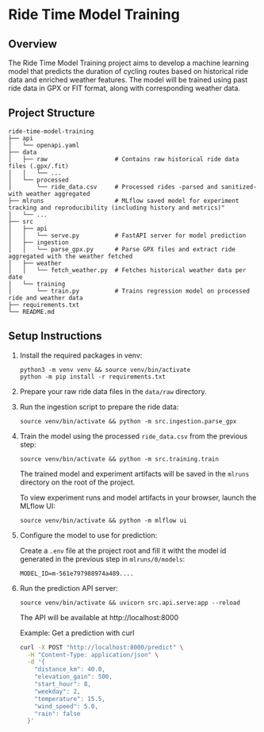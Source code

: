 # Ride Time Model Training

## Overview
The Ride Time Model Training project aims to develop a machine learning model that predicts the duration of cycling routes based on historical ride data and enriched weather features. The model will be trained using past ride data in GPX or FIT format, along with corresponding weather data.

## Project Structure
```
ride-time-model-training
├── api
│   └── openapi.yaml
├── data
│   ├── raw                   # Contains raw historical ride data files (.gpx/.fit)
│   │   └── ...
│   └── processed
│       └── ride_data.csv     # Processed rides -parsed and sanitized- with weather aggregated
├── mlruns                    # MLflow saved model for experiment tracking and reproducibility (including history and metrics)"
│   └── ...
├── src
│   ├── api
│   │   └── serve.py          # FastAPI server for model prediction
│   ├── ingestion
│   │   └── parse_gpx.py      # Parse GPX files and extract ride aggregated with the weather fetched
│   ├── weather
│   │   └── fetch_weather.py  # Fetches historical weather data per date
│   └── training
│       └── train.py          # Trains regression model on processed ride and weather data
├── requirements.txt
└── README.md
```

## Setup Instructions

1. Install the required packages in venv:
   ```
   python3 -m venv venv && source venv/bin/activate
   python -m pip install -r requirements.txt
   ```

2. Prepare your raw ride data files in the `data/raw` directory.


3. Run the ingestion script to prepare the ride data:
   ```
   source venv/bin/activate && python -m src.ingestion.parse_gpx
   ```

4. Train the model using the processed `ride_data.csv` from the previous step:
   ```
   source venv/bin/activate && python -m src.training.train
   ```
   The trained model and experiment artifacts will be saved in the `mlruns` directory on the root of the project.

   To view experiment runs and model artifacts in your browser, launch the MLflow UI:
   ```
   source venv/bin/activate && python -m mlflow ui
   ```

5. Configure the model to use for prediction:
   
   Create a `.env` file at the project root and fill it witht the model id generated in the previous step in `mlruns/0/models`:
   ```
   MODEL_ID=m-561e797988974a489....
   ```

6. Run the prediction API server:
   ```
   source venv/bin/activate && uvicorn src.api.serve:app --reload
   ```
   The API will be available at http://localhost:8000

   Example: Get a prediction with curl
   ```sh
   curl -X POST "http://localhost:8000/predict" \
     -H "Content-Type: application/json" \
     -d '{
       "distance_km": 40.0,
       "elevation_gain": 500,
       "start_hour": 8,
       "weekday": 2,
       "temperature": 15.5,
       "wind_speed": 5.0,
       "rain": false
     }'
   ```
